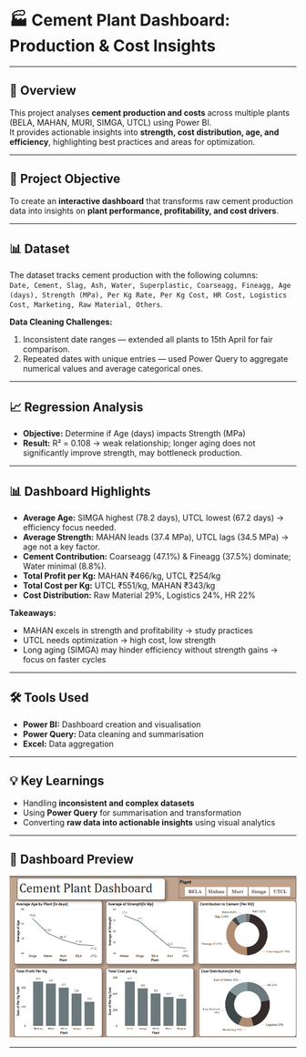 # 🏭 Cement Plant Dashboard: Production & Cost Insights

---

## 🧠 Overview
This project analyses **cement production and costs** across multiple plants (BELA, MAHAN, MURI, SIMGA, UTCL) using Power BI.  
It provides actionable insights into **strength, cost distribution, age, and efficiency**, highlighting best practices and areas for optimization.

---

## 🚀 Project Objective
To create an **interactive dashboard** that transforms raw cement production data into insights on **plant performance, profitability, and cost drivers**.

---

## 📊 Dataset
The dataset tracks cement production with the following columns:  
`Date, Cement, Slag, Ash, Water, Superplastic, Coarseagg, Fineagg, Age (days), Strength (MPa), Per Kg Rate, Per Kg Cost, HR Cost, Logistics Cost, Marketing, Raw Material, Others`.

**Data Cleaning Challenges:**  
1. Inconsistent date ranges — extended all plants to 15th April for fair comparison.  
2. Repeated dates with unique entries — used Power Query to aggregate numerical values and average categorical ones.

---

## 📈 Regression Analysis
- **Objective:** Determine if Age (days) impacts Strength (MPa)  
- **Result:** R² = 0.108 → weak relationship; longer aging does not significantly improve strength, may bottleneck production.

---

## 📊 Dashboard Highlights
- **Average Age:** SIMGA highest (78.2 days), UTCL lowest (67.2 days) → efficiency focus needed.  
- **Average Strength:** MAHAN leads (37.4 MPa), UTCL lags (34.5 MPa) → age not a key factor.  
- **Cement Contribution:** Coarseagg (47.1%) & Fineagg (37.5%) dominate; Water minimal (8.8%).  
- **Total Profit per Kg:** MAHAN ₹466/kg, UTCL ₹254/kg  
- **Total Cost per Kg:** UTCL ₹551/kg, MAHAN ₹343/kg  
- **Cost Distribution:** Raw Material 29%, Logistics 24%, HR 22%

**Takeaways:**  
- MAHAN excels in strength and profitability → study practices  
- UTCL needs optimization → high cost, low strength  
- Long aging (SIMGA) may hinder efficiency without strength gains → focus on faster cycles  

---

## 🛠️ Tools Used
- **Power BI:** Dashboard creation and visualisation  
- **Power Query:** Data cleaning and summarisation  
- **Excel:** Data aggregation  

---

## 💡 Key Learnings
- Handling **inconsistent and complex datasets**  
- Using **Power Query** for summarisation and transformation  
- Converting **raw data into actionable insights** using visual analytics  

---

## 📸 Dashboard Preview

![Cement Plant Dashboard](Dashboard-Extended-Data.png)

---
